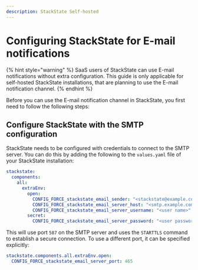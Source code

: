 ```yaml
---
description: StackState Self-hosted
---
```


# Configuring StackState for E-mail notifications

{% hint style="warning" %}
SaaS users of StackState can use E-mail notifications without extra configuration. This guide is only applicable for self-hosted StackState installations, that are planning to use the E-mail notification channel.
{% endhint %}

Before you can use the E-mail notification channel in StackState, you first need to follow the following steps:

## Configure StackState with the SMTP configuration

StackState needs to be configured with credentials to connect to the SMTP server. You can do this by adding the following to the `values.yaml` file of your StackState installation:

```yaml
stackstate:
  components:
    all:
      extraEnv:
        open:
          CONFIG_FORCE_stackstate_email_sender: "<stackstate@example.com>"
          CONFIG_FORCE_stackstate_email_server_host: "<smtp.example.com>"
          CONFIG_FORCE_stackstate_email_server_username: "<user name>"
        secret:
          CONFIG_FORCE_stackstate_email_server_password: "<user password>"
```

This will use port `587` on the SMTP server and uses the `STARTTLS` command to establish a secure connection.
To use a different port, it can be specified explicitly:

```yaml
stackstate.components.all.extraEnv.open:
  CONFIG_FORCE_stackstate_email_server_port: 465
```
